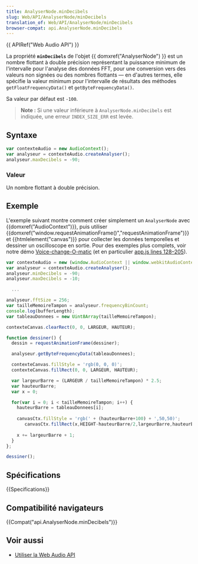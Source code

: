 ```yaml
---
title: AnalyserNode.minDecibels
slug: Web/API/AnalyserNode/minDecibels
translation_of: Web/API/AnalyserNode/minDecibels
browser-compat: api.AnalyserNode.minDecibels
---
```


{{ APIRef("Web Audio API") }}

La propriété **`minDecibels`** de l'objet {{ domxref("AnalyserNode") }} est un nombre flottant à double précision représentant la puissance minimum de l'intervalle pour l'analyse des données FFT, pour une conversion vers des valeurs non signées ou des nombres flottants — en d'autres termes, elle spécifie la valeur minimum pour l'intervalle de résultats des méthodes `getFloatFrequencyData()` et `getByteFrequencyData()`.

Sa valeur par défaut est `-100`.

> **Note :** Si une valeur inférieure à `AnalyserNode.minDecibels` est indiquée, une erreur `INDEX_SIZE_ERR` est levée.

## Syntaxe

```js
var contexteAudio = new AudioContext();
var analyseur = contexteAudio.createAnalyser();
analyseur.maxDecibels = -90;
```

### Valeur

Un nombre flottant à double précision.

## Exemple

L'exemple suivant montre comment créer simplement un `AnalyserNode` avec {{domxref("AudioContext")}}, puis utiliser {{domxref("window.requestAnimationFrame()","requestAnimationFrame")}} et {{htmlelement("canvas")}} pour collecter les données temporelles et dessiner un oscilloscope en sortie. Pour des exemples plus complets, voir notre démo [Voice-change-O-matic](http://mdn.github.io/voice-change-o-matic/) (et en particulier [app.js lines 128–205](https://github.com/mdn/voice-change-o-matic/blob/gh-pages/scripts/app.js#L128-L205)).

```js
var contexteAudio = new (window.AudioContext || window.webkitAudioContext)();
var analyseur = contexteAudio.createAnalyser();
analyseur.minDecibels = -90;
analyseur.maxDecibels = -10;

  ...

analyseur.fftSize = 256;
var tailleMemoireTampon = analyseur.frequencyBinCount;
console.log(bufferLength);
var tableauDonnees = new Uint8Array(tailleMemoireTampon);

contexteCanvas.clearRect(0, 0, LARGEUR, HAUTEUR);

function dessiner() {
  dessin = requestAnimationFrame(dessiner);

  analyseur.getByteFrequencyData(tableauDonnees);

  contexteCanvas.fillStyle = 'rgb(0, 0, 0)';
  contexteCanvas.fillRect(0, 0, LARGEUR, HAUTEUR);

  var largeurBarre = (LARGEUR / tailleMemoireTampon) * 2.5;
  var hauteurBarre;
  var x = 0;

  for(var i = 0; i < tailleMemoireTampon; i++) {
    hauteurBarre = tableauDonnees[i];
    
    canvasCtx.fillStyle = 'rgb(' + (hauteurBarre+100) + ',50,50)';
       canvasCtx.fillRect(x,HEIGHT-hauteurBarre/2,largeurBarre,hauteurBarre/2);
       
    x += largeurBarre + 1;
  }
};

dessiner();
```

## Spécifications

{{Specifications}}

## Compatibilité navigateurs

{{Compat("api.AnalyserNode.minDecibels")}}

## Voir aussi

- [Utiliser la Web Audio API](/fr/docs/Web_Audio_API/Using_Web_Audio_API)
